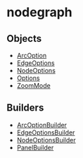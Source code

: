 # <span class="badge package-variant-panelcfg"></span> nodegraph

## Objects

 * <span class="badge object-type-class"></span> [ArcOption](./object-ArcOption.md)
 * <span class="badge object-type-class"></span> [EdgeOptions](./object-EdgeOptions.md)
 * <span class="badge object-type-class"></span> [NodeOptions](./object-NodeOptions.md)
 * <span class="badge object-type-class"></span> [Options](./object-Options.md)
 * <span class="badge object-type-enum"></span> [ZoomMode](./object-ZoomMode.md)
## Builders

 * <span class="badge builder"></span> [ArcOptionBuilder](./builder-ArcOptionBuilder.md)
 * <span class="badge builder"></span> [EdgeOptionsBuilder](./builder-EdgeOptionsBuilder.md)
 * <span class="badge builder"></span> [NodeOptionsBuilder](./builder-NodeOptionsBuilder.md)
 * <span class="badge builder"></span> [PanelBuilder](./builder-PanelBuilder.md)
